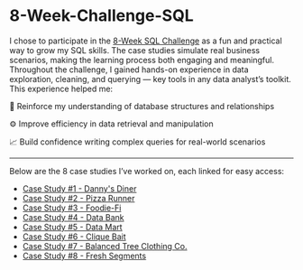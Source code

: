 # 8-Week-Challenge-SQL

I chose to participate in the [8-Week SQL Challenge](https://8weeksqlchallenge.com/) as a fun and practical way to grow my SQL skills. The case studies simulate real business scenarios, making the learning process both engaging and meaningful. Throughout the challenge, I gained hands-on experience in data exploration, cleaning, and querying — key tools in any data analyst’s toolkit. This experience helped me:

🧠 Reinforce my understanding of database structures and relationships

⚙️ Improve efficiency in data retrieval and manipulation

📈 Build confidence writing complex queries for real-world scenarios

---

Below are the 8 case studies I’ve worked on, each linked for easy access:
- [Case Study #1 - Danny's Diner](https://github.com/EleniAndr/8-Week-Challenge-SQL/tree/main/Case%20Study%20%231%20-%20Danny's%20Diner#case-study-1---dannys-diner)
- [Case Study #2 - Pizza Runner](https://github.com/EleniAndr/8-Week-Challenge-SQL/tree/main/Case%20Study%20%232%20-%20Pizza%20Runner#case-study-2---pizza-runner)
- [Case Study #3 - Foodie-Fi]()
- [Case Study #4 - Data Bank]()
- [Case Study #5 - Data Mart]()
- [Case Study #6 - Clique Bait]()
- [Case Study #7 - Balanced Tree Clothing Co.]()
- [Case Study #8 - Fresh Segments]()
